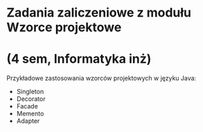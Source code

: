 # Zadania zaliczeniowe z modułu Wzorce projektowe
# (4 sem, Informatyka inż)

Przykładowe zastosowania wzorców projektowych w języku Java:
- Singleton
- Decorator
- Facade
- Memento
- Adapter

